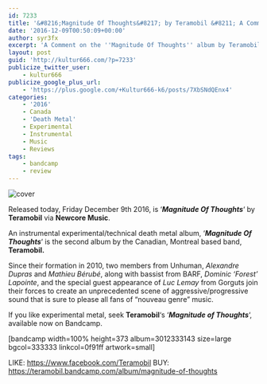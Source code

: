 ```yaml
---
id: 7233
title: '&#8216;Magnitude Of Thoughts&#8217; by Teramobil &#8211; A Comment'
date: '2016-12-09T00:50:09+00:00'
author: syr3fx
excerpt: 'A Comment on the ''Magnitude Of Thoughts'' album by Teramobil (2016).'
layout: post
guid: 'http://kultur666.com/?p=7233'
publicize_twitter_user:
    - kultur666
publicize_google_plus_url:
    - 'https://plus.google.com/+Kultur666-k6/posts/7XbSNdQEnx4'
categories:
    - '2016'
    - Canada
    - 'Death Metal'
    - Experimental
    - Instrumental
    - Music
    - Reviews
tags:
    - bandcamp
    - review
---
```


![cover](http://localhost:8080/wp-content/uploads/2016/12/cover1.jpg)

Released today, Friday December 9th 2016, is ‘***Magnitude Of Thoughts***‘ by **Teramobil** via **Newcore Music**.

An instrumental experimental/technical death metal album, ‘***Magnitude Of Thoughts***‘ is the second album by the Canadian, Montreal based band, **Teramobil.**

Since their formation in 2010, two members from Unhuman, *Alexandre Dupras* and *Mathieu Bérubé*, along with bassist from BARF, *Dominic ‘Forest’ Lapointe*, and the special guest appearance of *Luc Lemay* from Gorguts join their forces to create an unprecedented scene of aggressive/progressive sound that is sure to please all fans of “nouveau genre” music.

If you like experimental metal, seek **Teramobil**‘s ‘***Magnitude of Thoughts***‘, available now on Bandcamp.

\[bandcamp width=100% height=373 album=3012333143 size=large bgcol=333333 linkcol=0f91ff artwork=small\]

LIKE: <https://www.facebook.com/Teramobil>
BUY: <https://teramobil.bandcamp.com/album/magnitude-of-thoughts>